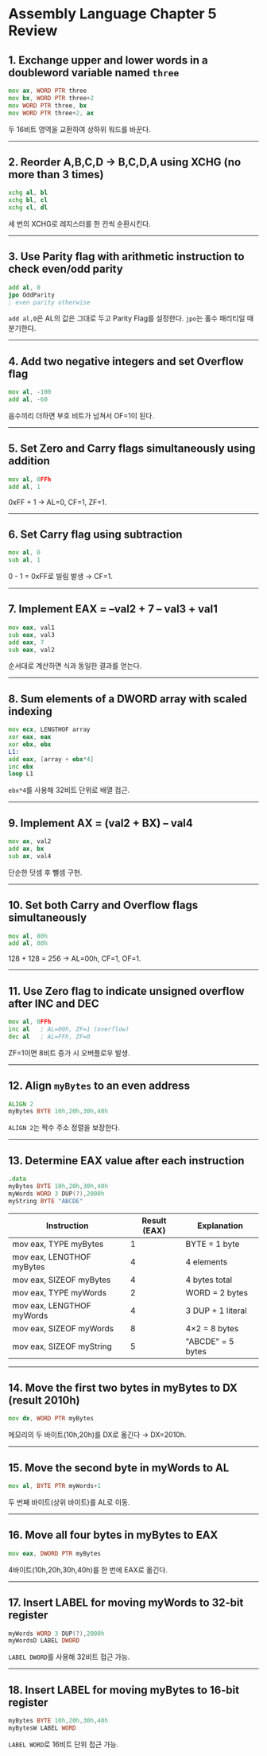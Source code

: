 # Assembly Language Chapter 5 Review

## 1. Exchange upper and lower words in a doubleword variable named `three`
```asm
mov ax, WORD PTR three
mov bx, WORD PTR three+2
mov WORD PTR three, bx
mov WORD PTR three+2, ax
```
두 16비트 영역을 교환하여 상하위 워드를 바꾼다.

---

## 2. Reorder A,B,C,D → B,C,D,A using XCHG (no more than 3 times)
```asm
xchg al, bl
xchg bl, cl
xchg cl, dl
```
세 번의 XCHG로 레지스터를 한 칸씩 순환시킨다.

---

## 3. Use Parity flag with arithmetic instruction to check even/odd parity
```asm
add al, 0
jpo OddParity
; even parity otherwise
```
`add al,0`은 AL의 값은 그대로 두고 Parity Flag를 설정한다. `jpo`는 홀수 패리티일 때 분기한다.

---

## 4. Add two negative integers and set Overflow flag
```asm
mov al, -100
add al, -60
```
음수끼리 더하면 부호 비트가 넘쳐서 OF=1이 된다.

---

## 5. Set Zero and Carry flags simultaneously using addition
```asm
mov al, 0FFh
add al, 1
```
0xFF + 1 → AL=0, CF=1, ZF=1.

---

## 6. Set Carry flag using subtraction
```asm
mov al, 0
sub al, 1
```
0 - 1 = 0xFF로 빌림 발생 → CF=1.

---

## 7. Implement EAX = –val2 + 7 – val3 + val1
```asm
mov eax, val1
sub eax, val3
add eax, 7
sub eax, val2
```
순서대로 계산하면 식과 동일한 결과를 얻는다.

---

## 8. Sum elements of a DWORD array with scaled indexing
```asm
mov ecx, LENGTHOF array
xor eax, eax
xor ebx, ebx
L1:
add eax, [array + ebx*4]
inc ebx
loop L1
```
`ebx*4`를 사용해 32비트 단위로 배열 접근.

---

## 9. Implement AX = (val2 + BX) – val4
```asm
mov ax, val2
add ax, bx
sub ax, val4
```
단순한 덧셈 후 뺄셈 구현.

---

## 10. Set both Carry and Overflow flags simultaneously
```asm
mov al, 80h
add al, 80h
```
128 + 128 = 256 → AL=00h, CF=1, OF=1.

---

## 11. Use Zero flag to indicate unsigned overflow after INC and DEC
```asm
mov al, 0FFh
inc al   ; AL=00h, ZF=1 (overflow)
dec al   ; AL=FFh, ZF=0
```
ZF=1이면 8비트 증가 시 오버플로우 발생.

---

## 12. Align `myBytes` to an even address
```asm
ALIGN 2
myBytes BYTE 10h,20h,30h,40h
```
`ALIGN 2`는 짝수 주소 정렬을 보장한다.

---

## 13. Determine EAX value after each instruction
```asm
.data
myBytes BYTE 10h,20h,30h,40h
myWords WORD 3 DUP(?),2000h
myString BYTE "ABCDE"
```
| Instruction | Result (EAX) | Explanation |
|--------------|--------------|--------------|
| mov eax, TYPE myBytes | 1 | BYTE = 1 byte |
| mov eax, LENGTHOF myBytes | 4 | 4 elements |
| mov eax, SIZEOF myBytes | 4 | 4 bytes total |
| mov eax, TYPE myWords | 2 | WORD = 2 bytes |
| mov eax, LENGTHOF myWords | 4 | 3 DUP + 1 literal |
| mov eax, SIZEOF myWords | 8 | 4×2 = 8 bytes |
| mov eax, SIZEOF myString | 5 | "ABCDE" = 5 bytes |

---

## 14. Move the first two bytes in myBytes to DX (result 2010h)
```asm
mov dx, WORD PTR myBytes
```
메모리의 두 바이트(10h,20h)를 DX로 옮긴다 → DX=2010h.

---

## 15. Move the second byte in myWords to AL
```asm
mov al, BYTE PTR myWords+1
```
두 번째 바이트(상위 바이트)를 AL로 이동.

---

## 16. Move all four bytes in myBytes to EAX
```asm
mov eax, DWORD PTR myBytes
```
4바이트(10h,20h,30h,40h)를 한 번에 EAX로 옮긴다.

---

## 17. Insert LABEL for moving myWords to 32-bit register
```asm
myWords WORD 3 DUP(?),2000h
myWordsD LABEL DWORD
```
`LABEL DWORD`를 사용해 32비트 접근 가능.

---

## 18. Insert LABEL for moving myBytes to 16-bit register
```asm
myBytes BYTE 10h,20h,30h,40h
myBytesW LABEL WORD
```
`LABEL WORD`로 16비트 단위 접근 가능.
